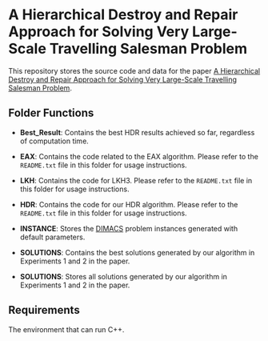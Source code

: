 # A Hierarchical Destroy and Repair Approach for Solving Very Large-Scale Travelling Salesman Problem

This repository stores the source code and data for the paper [A Hierarchical Destroy and Repair Approach for Solving Very Large-Scale Travelling Salesman Problem](https://arxiv.org/abs/2308.04639).

## Folder Functions

- **Best_Result**: Contains the best HDR results achieved so far, regardless of computation time.

- **EAX**: Contains the code related to the EAX algorithm. Please refer to the `README.txt` file in this folder for usage instructions.

- **LKH**: Contains the code for LKH3. Please refer to the `README.txt` file in this folder for usage instructions.

- **HDR**: Contains the code for our HDR algorithm. Please refer to the `README.txt` file in this folder for usage instructions.

- **INSTANCE**: Stores the [DIMACS](https://dimacs.rutgers.edu/archive/Challenges/TSP/download.html) problem instances generated with default parameters.

- **SOLUTIONS**: Contains the best solutions generated by our algorithm in Experiments 1 and 2 in the paper.

- **SOLUTIONS**: Stores all solutions generated by our algorithm in Experiments 1 and 2 in the paper.

## Requirements

The environment that can run C++.